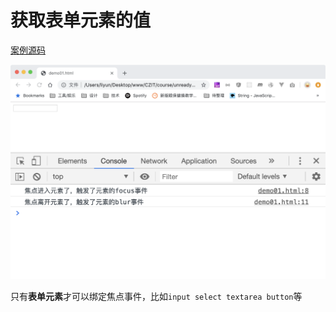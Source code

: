 # 获取表单元素的值

[案例源码](./demo/demo01.html)

![](./images/01.png)

只有**表单元素**才可以绑定焦点事件，比如`input select textarea button`等

